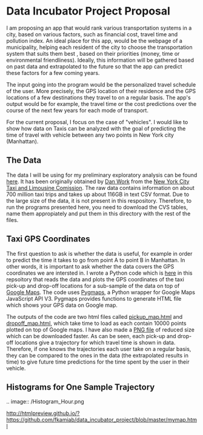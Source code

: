 # Data Incubator Project Proposal

I am proposing an app that would rank various transportation systems in a city, based on various factors, such as financial cost, travel time and pollution index. An ideal place for this app, would be the webpage of a municipality, helping each resident of the city to choose the transportation system that suits them best , based on their priorities (money, time or environmental friendliness). Ideally, this information will be gathered based on past data and extrapolated to the future so that the app can predict these factors for a few coming years. 

The input going into the program would be the personalized travel schedule of the user. More precisely, the GPS location of their residence and the GPS locations of a few destinations they travel to on a regular basis. The app's output would be for example, the travel time or the cost predictions over the course of the next few years for each mode of transport.  

For the current proposal, I focus on the case of "vehicles". I would like to show how data on Taxis can be analyzed with the goal of predicting the time of travel with vehicle between any two points in New York city (Manhattan). 

## The Data

The data I will be using for my preliminary exploratory analysis can be found [here](https://uofi.app.box.com/NYCtaxidata). It has been originally obtained by [Dan Work](https://publish.illinois.edu/dbwork/open-data/) from the [New York City Taxi and Limousine Comission](http://www.nyc.gov/html/tlc/html/home/home.shtml). The raw data contains information on about 700 million taxi trips and takes up about 116GB in text CSV format. Due to the large size of the data, it is not present in this respository. Therefore, to run the programs presented here, you need to download the CVS tables, name them appropiately and put them in this directory with the rest of the files.


## Taxi GPS Coordinates

The first question to ask is whether the data is useful, for example in order to predict the time it takes to go from point A to point B in Manhattan. In other words, it is important to ask whether the data covers the GPS coordinates we are intersted in. I wrote a Python code which is [here](\Taxi_Map_NYC.py) in this repsoitory that reads the data and plots the GPS coordinates of the taxi pick-up and drop-off locations for a sub-sample of the data on top of [Google Maps](https://maps.google.ca/). The code uses [Pygmaps](https://code.google.com/p/pygmaps/), a Python wrapper for Google Maps JavaScript API V3. Pygmaps provides functions to generate HTML file which shows your GPS data on Google map. 

The outputs of the code are two html files called [pickup_map.html](http://htmlpreview.github.io/?https://github.com/fkamiab/data_incubator_project/blob/master/pickup_map.html) and [dropoff_map.html](http://htmlpreview.github.io/?https://github.com/fkamiab/data_incubator_project/blob/master/dropoff_map.html), which take time to load as each contain 10000 points plotted on top of Google maps. I have also made a [PNG file](https://raw.githubusercontent.com/fkamiab/data_incubator_project/master/GPS_MAP.png) of reduced size which can be downloaded faster. As can be seen, each pick-up and drop-off locations give a trajectory for which travel time is shown in data. Therefore, if one knows the trajectories each user take on a regular basis, they can be compared to the ones in the data (the extrapolated results in time) to give future time predictions for the time spent by the user in their vehicle.

## Histograms for One Sample Trajectory



.. image:: /Histogram_Hour.png

http://htmlpreview.github.io/?https://github.com/fkamiab/data_incubator_project/blob/master/mymap.html
